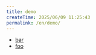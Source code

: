 ```yaml
---
title: demo
createTime: 2025/06/09 11:25:43
permalink: /en/demo/
---
```



- [bar](./bar.md)
- [foo](./foo.md)
